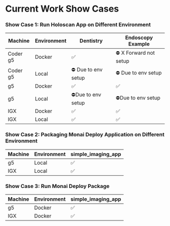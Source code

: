 # Current Work Show Cases

### Show Case 1: Run Holoscan App on Different Environment
|Machine|Environment|Dentistry|Endoscopy Example|
|-|-|-|-|
|Coder g5|Docker|✅|⛔ X Forward not setup|
|Coder g5|Local|⛔ Due to env setup|⛔ Due to env setup|
|g5|Docker|✅|✅|
|g5|Local|⛔Due to env setup|⛔Due to env setup|
|IGX|Docker|✅|✅|
|IGX|Local|✅|✅|

### Show Case 2: Packaging Monai Deploy Application on Different Environment
|Machine|Environment|simple_imaging_app|
|-|-|-|
|g5|Local|✅|
|IGX|Local|✅|

### Show Case 3: Run Monai Deploy Package
|Machine|Environment|simple_imaging_app|
|-|-|-|
|g5|Docker|✅|
|IGX|Docker|✅|

